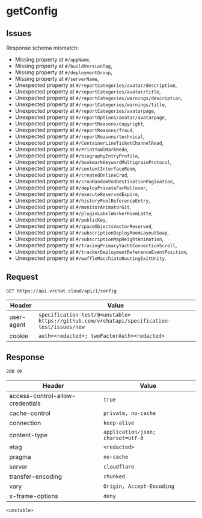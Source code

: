 # getConfig

## Issues
Response schema mismatch:
* Missing property at ``#/appName``,
* Missing property at ``#/buildVersionTag``,
* Missing property at ``#/deploymentGroup``,
* Missing property at ``#/serverName``,
* Unexpected property at ``#/reportCategories/avatar/description``,
* Unexpected property at ``#/reportCategories/avatar/title``,
* Unexpected property at ``#/reportCategories/warnings/description``,
* Unexpected property at ``#/reportCategories/warnings/title``,
* Unexpected property at ``#/reportCategories/avatarpage``,
* Unexpected property at ``#/reportOptions/avatar/avatarpage``,
* Unexpected property at ``#/reportReasons/copyright``,
* Unexpected property at ``#/reportReasons/fraud``,
* Unexpected property at ``#/reportReasons/technical``,
* Unexpected property at ``#/ContainerLineTicketChannelRead``,
* Unexpected property at ``#/PrintYamlMarkRedo``,
* Unexpected property at ``#/biographyEntryProfile``,
* Unexpected property at ``#/bookmarkKeywordMultigrainProtocol``,
* Unexpected property at ``#/contentInterfaceRoom``,
* Unexpected property at ``#/createdOnlineCrud``,
* Unexpected property at ``#/cronRandomPodDestinationPagination``,
* Unexpected property at ``#/deployPrivateFarRollover``,
* Unexpected property at ``#/executeReservedExpire``,
* Unexpected property at ``#/historyPoolReferenceEntry``,
* Unexpected property at ``#/monitorAnimatorGit``,
* Unexpected property at ``#/pluginLabelWorkerRoomLatte``,
* Unexpected property at ``#/publicKey``,
* Unexpected property at ``#/spaceObjectsVectorReserved``,
* Unexpected property at ``#/subscriptionDeployRoomLayoutSoap``,
* Unexpected property at ``#/subscriptionMapHeightAnimation``,
* Unexpected property at ``#/tracingPrimaryYachtConnectionScroll``,
* Unexpected property at ``#/trackerDeploymentReferenceEventPosition``,
* Unexpected property at ``#/waffleMacchiatoRoutingExitUnity``.
## Request
`GET https://api.vrchat.cloud/api/1/config`

| Header | Value |
| ------ | ----- |
| user-agent | `specification-test/@<unstable> https://github.com/vrchatapi/specification-test/issues/new` |
| cookie | `auth=<redacted>; twoFactorAuth=<redacted>` |


## Response
`200 OK`

| Header | Value |
| ------ | ----- |
| access-control-allow-credentials | `true` |
| cache-control | `private, no-cache` |
| connection | `keep-alive` |
| content-type | `application/json; charset=utf-8` |
| etag | `<redacted>` |
| pragma | `no-cache` |
| server | `cloudflare` |
| transfer-encoding | `chunked` |
| vary | `Origin, Accept-Encoding` |
| x-frame-options | `deny` |

```jsonc
<unstable>
```
